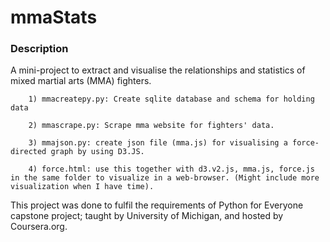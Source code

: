 # mmaStats

### Description

A mini-project to extract and visualise the relationships and statistics of mixed martial arts (MMA) fighters.

        1) mmacreatepy.py: Create sqlite database and schema for holding data
        
        2) mmascrape.py: Scrape mma website for fighters' data.
        
        3) mmajson.py: create json file (mma.js) for visualising a force-directed graph by using D3.JS.
        
        4) force.html: use this together with d3.v2.js, mma.js, force.js in the same folder to visualize in a web-browser. (Might include more visualization when I have time).

This project was done to fulfil the requirements of Python for Everyone capstone project; taught by University of Michigan, and hosted by Coursera.org.
